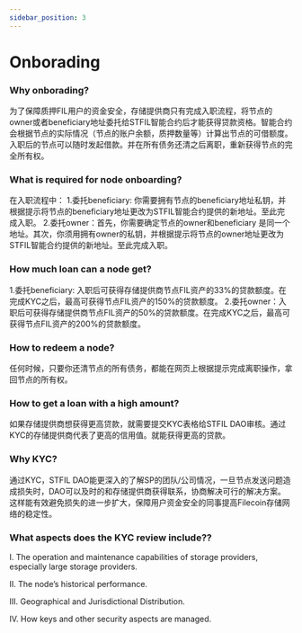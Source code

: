 ```yaml
---
sidebar_position: 3
---
```


# Onborading


### Why onborading?
为了保障质押FIL用户的资金安全，存储提供商只有完成入职流程，将节点的owner或者beneficiary地址委托给STFIL智能合约后才能获得贷款资格。智能合约会根据节点的实际情况（节点的账户余额，质押数量等）计算出节点的可借额度。入职后的节点可以随时发起借款。并在所有债务还清之后离职，重新获得节点的完全所有权。

### What is required for node onboarding?
在入职流程中：
1.委托beneficiary: 你需要拥有节点的beneficiary地址私钥，并根据提示将节点的beneficiary地址更改为STFIL智能合约提供的新地址。至此完成入职。
2.委托owner：首先，你需要确定节点的owner和beneficiary 是同一个地址。其次，你须用拥有owner的私钥，并根据提示将节点的owner地址更改为STFIL智能合约提供的新地址。至此完成入职。

### How much loan can a node get?
1.委托beneficiary: 入职后可获得存储提供商节点FIL资产的33%的贷款额度。在完成KYC之后，最高可获得节点FIL资产的150%的贷款额度。
2.委托owner：入职后可获得存储提供商节点FIL资产的50%的贷款额度。在完成KYC之后，最高可获得节点FIL资产的200%的贷款额度。

### How to redeem a node?
任何时候，只要你还清节点的所有债务，都能在网页上根据提示完成离职操作，拿回节点的所有权。

### How to get a loan with a high amount?
如果存储提供商想获得更高贷款，就需要提交KYC表格给STFIL DAO审核。通过KYC的存储提供商代表了更高的信用值。就能获得更高的贷款。

### Why KYC?
通过KYC，STFIL DAO能更深入的了解SP的团队/公司情况，一旦节点发送问题造成损失时，DAO可以及时的和存储提供商获得联系，协商解决可行的解决方案。这样能有效避免损失的进一步扩大，保障用户资金安全的同事提高Filecoin存储网络的稳定性。

### What aspects does the KYC review include??

Ⅰ.  The operation and maintenance capabilities of storage providers, especially large storage providers.

Ⅱ.  The node’s historical performance.

Ⅲ.  Geographical and Jurisdictional Distribution.

Ⅳ.  How keys and other security aspects are managed.

